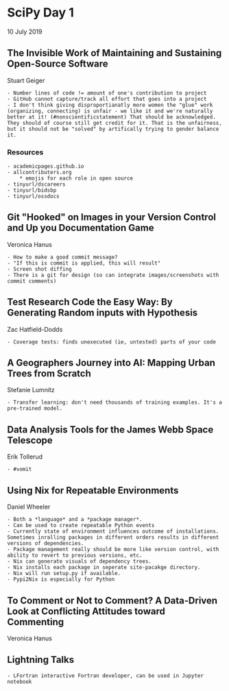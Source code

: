 # SciPy Day 1
10 July 2019

## The Invisible Work of Maintaining and Sustaining Open-Source Software
Stuart Geiger

	- Number lines of code != amount of one's contribution to project
	- GitHub cannot capture/track all effort that goes into a project
	- I don't think giving disproportianatly more women the "glue" work (organizing, connecting) is unfair - we like it and we're naturally better at it! (#nonscientificstatement) That should be acknowledged. They should of course still get credit for it. That is the unfairness, but it should not be "solved" by artifically trying to gender balance it.

### Resources

	- academicpages.github.io
	- allcontributers.org
		* emojis for each role in open source
	- tinyurl/dscareers
	- tinyurl/bidsbp
	- tinyurl/ossdocs


## Git "Hooked" on Images in your Version Control and Up you Documentation Game
Veronica Hanus

	- How to make a good commit message?
	- "If this is commit is applied, this will result"
	- Screen shot diffing 
	- There is a git for design (so can integrate images/screenshots with commit comments)

## Test Research Code the Easy Way: By Generating Random inputs with Hypothesis
Zac Hatfield-Dodds

	- Coverage tests: finds unexecuted (ie, untested) parts of your code


## A Geographers Journey into AI: Mapping Urban Trees from Scratch
Stefanie Lumnitz

	- Transfer learning: don't need thousands of training examples. It's a pre-trained model.

## Data Analysis Tools for the James Webb Space Telescope
Erik Tollerud

	- #vomit

## Using Nix for Repeatable Environments
Daniel Wheeler

	- Both a *language* and a *package manager*.
	- Can be used to create repeatable Python events
	- Currently state of environment influences outcome of installations. Sometimes inralling packages in different orders results in different versions of dependencies.
	- Package management really should be more like version control, with ability to revert to previous versions, etc.
	- Nix can generate visuals of dependency trees.
	- Nix installs each package in seperate site-pacakge directory.
	- Nix will run setup.py if available.
	- Pypi2Nix is especially for Python

## To Comment or Not to Comment? A Data-Driven Look at Conflicting Attitudes toward Commenting
Veronica Hanus

## Lightning Talks

	- LFortran interactive Fortran developer, can be used in Jupyter notebook

